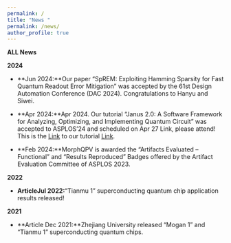 ```yaml
---
permalink: /
title: "News "
permalink: /news/
author_profile: true
---
```

<!-- 字体加粗 -->

**ALL News**

**2024**
- **Jun 2024:**Our paper “SpREM: Exploiting Hamming Sparsity for Fast Quantum Readout Error Mitigation” was accepted by the 61st Design Automation Conference (DAC 2024). Congratulations to Hanyu and Siwei.

- **Apr 2024:**Apr 2024. Our tutorial “Janus 2.0: A Software Framework for Analyzing, Optimizing, and Implementing Quantum Circuit” was accepted to ASPLOS’24 and scheduled on Apr 27 Link, please attend! This is the [Link](https://www.asplos-conference.org/asplos2024/workshops-and-tutorials) to our tutorial [Link](https://janusq.github.io/tutorials/home). 

- **Feb 2024:**MorphQPV is awarded the “Artifacts Evaluated – Functional” and “Results Reproduced” Badges offered by the Artifact Evaluation Committee of ASPLOS 2023.

**2022**
- **ArticleJul 2022:**“Tianmu 1” superconducting quantum chip application results released!

**2021**
- **Article Dec 2021:**Zhejiang University released “Mogan 1” and “Tianmu 1” superconducting quantum chips.










